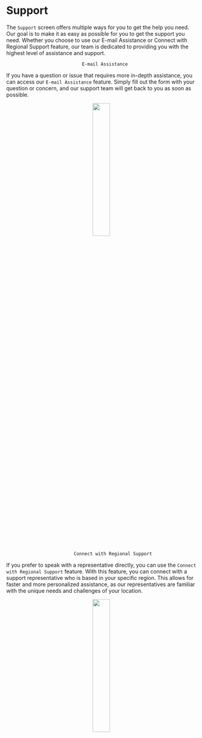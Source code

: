 # Support

The `Support` screen offers multiple ways for you to get the help you need. Our goal is to make it as easy as possible for you to get the support you need. Whether you choose to use our E-mail Assistance or Connect with Regional Support feature, our team is dedicated to providing you with the highest level of assistance and support.

                                E-mail Assistance
If you have a question or issue that requires more in-depth assistance, you can access our `E-mail Assistance` feature. Simply fill out the form with your question or concern, and our support team will get back to you as soon as possible. 

<p align="center"><img src="https://i.imgur.com/3QiM3Bi.gif" width="30%"></p>


                             Connect with Regional Support 


If you prefer to speak with a representative directly, you can use the `Connect with Regional Support` feature. With this feature, you can connect with a support representative who is based in your specific region. This allows for faster and more personalized assistance, as our representatives are familiar with the unique needs and challenges of your location.

<p align="center"><img src="https://i.imgur.com/UhnaGSk.gif" width="30%"></p>
